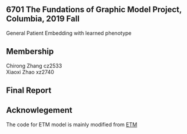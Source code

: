 ## 6701 The Fundations of Graphic Model Project, Columbia, 2019 Fall

General Patient Embedding with learned phenotype

## Membership

Chirong Zhang cz2533   
Xiaoxi Zhao xz2740

## Final Report


## Acknowlegement
The code for ETM model is mainly modified from [ETM](https://github.com/adjidieng/ETM)




